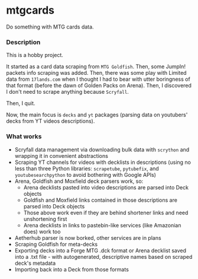 # mtgcards
Do something with MTG cards data.

### Description

This is a hobby project.

It started as a card data scraping from `MTG Goldfish`. Then, some JumpIn! packets info scraping 
was added. Then, there was some play with Limited data from `17lands.com` when I thought I had to 
bear with utter boringness of that format (before the dawn of Golden Packs on Arena). Then, I 
discovered I don't need to scrape anything because `Scryfall`.

Then, I quit.

Now, the main focus is `decks` and `yt` packages (parsing data on youtubers' decks from YT videos 
descriptions).

### What works

* Scryfall data management via downloading bulk data with `scrython` and wrapping it in convenient 
  abstractions
* Scraping YT channels for videos with decklists in descriptions (using no less than three Python 
  libraries: `scrapetube`, `pytubefix`, and `youtubesearchpython` to avoid bothering with Google 
  APIs)
* Arena, Goldfish and Moxfield deck parsers work, so:
    * Arena decklists pasted into video descriptions are parsed into Deck objects
    * Goldfish and Moxfield links contained in those descriptions are parsed into Deck objects
    * Those above work even if they are behind shortener links and need unshortening first
    * Arena decklists in links to pastebin-like services (like Amazonian does) work too
* Aetherhub parser is now borked, other services are in plans
* Scraping Goldfish for meta-decks
* Exporting decks into a Forge MTG .dck format or Arena decklist saved into a .txt file - with 
  autogenerated, descriptive names based on scraped deck's metadata
* Importing back into a Deck from those formats




